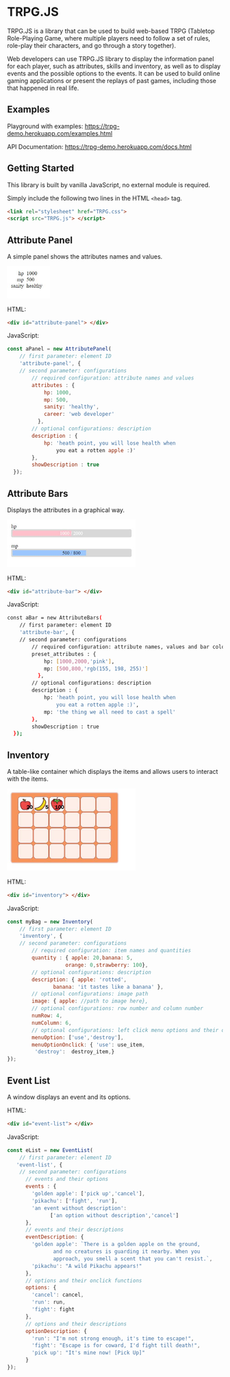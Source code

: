 # TRPG.JS


TRPG.JS is a library that can be used to build web-based TRPG (Tabletop Role-Playing Game, where multiple players need to follow a set of rules, role-play their characters, and go through a story together). 

Web developers can use TRPG.JS library to display the information panel for each player, such as attributes, skills and inventory, as well as to display events and the possible options to the events. It can be used to build online gaming applications or present the replays of past games, including those that happened in real life. 


## Examples

Playground with examples: https://trpg-demo.herokuapp.com/examples.html

API Documentation: https://trpg-demo.herokuapp.com/docs.html

## Getting Started
This library is built by vanilla JavaScript, no external module is required.

Simply include the following two lines in the HTML `<head>` tag.
```html
<link rel="stylesheet" href="TRPG.css">
<script src="TRPG.js"> </script>
```

## Attribute Panel
A simple panel shows the attributes names and values.

<img src="/readme/panel.jpg" width="100px">

HTML: 
```html
<div id="attribute-panel"> </div>
```

JavaScript: 
```js
const aPanel = new AttributePanel(
    // first parameter: element ID
    'attribute-panel', {
    // second parameter: configurations
        // required configuration: attribute names and values
        attributes : {
            hp: 1000,
            mp: 500,
            sanity: 'healthy',
            career: 'web developer'
          },
        // optional configurations: description
        description : {
            hp: 'heath point, you will lose health when 
                you eat a rotten apple :)'
        },
        showDescription : true
  });
```

## Attribute Bars
Displays the attributes in a graphical way.

<img src="/readme/bar.jpg" width="300px">

HTML: 
```html
<div id="attribute-bar"> </div>
```

JavaScript: 
```sh
const aBar = new AttributeBars(
    // first parameter: element ID
    'attribute-bar', {
    // second parameter: configurations
        // required configuration: attribute names, values and bar colors
        preset_attributes : {  
            hp: [1000,2000,'pink'],
            mp: [500,800,'rgb(155, 198, 255)']
          },
        // optional configurations: description
        description : {
            hp: 'heath point, you will lose health when 
                you eat a rotten apple :)',
            mp: 'the thing we all need to cast a spell'
        },
        showDescription : true
  });
```

## Inventory
A table-like container which displays the items and allows users to interact with the items.

<img src="/readme/inventory.jpg" width="300px">

HTML: 
```html
<div id="inventory"> </div>
```

JavaScript: 
```js
const myBag = new Inventory(
    // first parameter: element ID
    'inventory', {
    // second parameter: configurations
        // required configuration: item names and quantities
        quantity : { apple: 20,banana: 5,
                   orange: 0,strawberry: 100},
        // optional configurations: description
        description: { apple: 'rotted',
               banana: 'it tastes like a banana' }, 
        // optional configurations: image path
        image: { apple: //path to image here},
        // optional configurations: row number and column number
        numRow: 4,
        numColumn: 6,
        // optional configurations: left click menu options and their onclick event functions
        menuOption: ['use','destroy'],
        menuOptionOnclick: { 'use': use_item,
         'destroy':  destroy_item,}  
});
```


## Event List
A window displays an event and its options.

HTML: 
```html
<div id="event-list"> </div>
```
JavaScript: 
```js
const eList = new EventList(
    // first parameter: element ID
   'event-list', {
    // second parameter: configurations
      // events and their options
      events : {  
        'golden apple': ['pick up','cancel'],
        'pikachu': ['fight', 'run'],
        'an event without description':
              ['an option without description','cancel']
      },
      // events and their descriptions
      eventDescription: {
        'golden apple': `There is a golden apple on the ground,
               and no creatures is guarding it nearby. When you 
               approach, you smell a scent that you can't resist.`,
        'pikachu': "A wild Pikachu appears!"
      },
      // options and their onclick functions
      options: {
        'cancel': cancel,
        'run': run,
        'fight': fight
      },
      // options and their descriptions
      optionDescription: {
        'run': "I'm not strong enough, it's time to escape!",
        'fight': "Escape is for coward, I'd fight till death!",
        'pick up': "It's mine now! [Pick Up]"
      }
});
```

